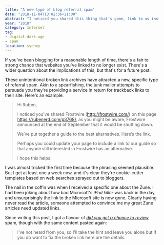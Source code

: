 ```yaml
---
title: "A new type of blog referral spam"
date: "2018-11-04T10:02:36+11:00"
abstract: "I noticed you shared this thing that's gone, link to us instead!"
year: "2018"
category: Internet
tag:
- digital-dark-age
- spam
location: sydney
---
```

If you've been blogging for a reasonable length of time, there's a fair to strong chance that websites you've linked to no longer exist. There's a wider question about the implications of this, but that's for a future post.

These unintentional broken link archives have attracted a new, specific type of referral spam. Akin to a spearfishing, the junk mailer attempts to persuade you they're providing a service in return for trackback links to their site. Here's an example:

> Hi Ruben,
> 
> I noticed you've shared Frostwire (http://frostwire.com/) on this page https://rubenerd.com/p3768/, as you might be aware, Frostwire announced at the end of September that it would be shutting down.
>
> We’ve put together a guide to the best alternatives. Here’s the link.
>
> Perhaps you could update your page to include a link to our guide so that anyone still interested in Frostwire has an alternative.
>
> I hope this helps.

I was almost tricked the first time because the phrasing seemed plausible. But I get at least one a week now, and it's clear they're cookie-cutter templates based on web searches sprayed out to bloggers.

The nail in the coffin was when I received a specific one about the Zune. I had been joking about how bad Microsoft's *iPod killer* was back in the day, and unsurprisingly the link to the Microsoft site is now gone. Clearly having never read the article, someone attempted to convince me my great Zune articles need updated links.

Since writing this post, I got a flavour of *[did you get a chance to review]* spam, though with the same content pasted again:

> I've not heard from you, so I'll take the hint and leave you alone but if you do want to fix the broken link here are the details.

[did you get a chance to review]: https://rubenerd.com/did-you-have-a-chance-to-review-my-last-email/
